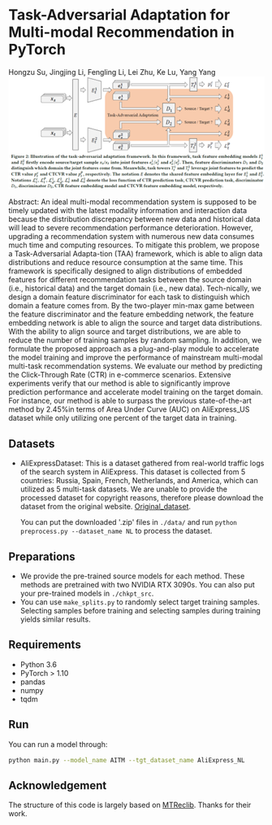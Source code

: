 # Task-Adversarial Adaptation for Multi-modal Recommendation in PyTorch

Hongzu Su, Jingjing Li, Fengling Li, Lei Zhu, Ke Lu, Yang Yang
![](./framework.png)



Abstract: An ideal multi-modal recommendation system is supposed to be timely updated with the latest modality information and interaction data because the distribution discrepancy between new data and historical data will lead to severe recommendation performance deterioration. However, upgrading a recommendation system with numerous new data consumes much time and computing resources. To mitigate this problem, we propose a Task-Adversarial Adapta-tion (TAA) framework, which is able to align data distributions and reduce resource consumption at the same time. This framework is specifically designed to align distributions of embedded features for different recommendation tasks between the source domain (i.e., historical data) and the target domain (i.e., new data). Tech-nically, we design a domain feature discriminator for each task to distinguish which domain a feature comes from. By the two-player min-max game between the feature discriminator and the feature embedding network, the feature embedding network is able to align the source and target data distributions. With the ability to align source and target distributions, we are able to reduce the number of training samples by random sampling. In addition, we formulate the proposed approach as a plug-and-play module to accelerate the model training and improve the performance of mainstream multi-modal multi-task recommendation systems. We evaluate our method by predicting the Click-Through Rate (CTR) in e-commerce scenarios. Extensive experiments verify that our method is able to significantly improve prediction performance and accelerate model training on the target domain. For instance, our method is able to surpass the previous state-of-the-art method by 2.45%in terms of Area Under Curve (AUC) on AliExpress_US dataset while only utilizing one percent of the target data in training.

## Datasets

* AliExpressDataset: This is a dataset gathered from real-world traffic logs of the search system in AliExpress. This dataset is collected from 5 countries: Russia, Spain, French, Netherlands, and America, which can utilized as 5 multi-task datasets. We are unable to provide the processed dataset for copyright reasons, therefore please download the dataset from the original website. [Original_dataset](https://tianchi.aliyun.com/dataset/dataDetail?dataId=74690). 

  You can put the downloaded '.zip' files in `./data/` and run `python preprocess.py --dataset_name NL` to process the dataset.

## Preparations

- We provide the pre-trained source models for each method. These methods are pretrained with two NVIDIA RTX 3090s. You can also put your pre-trained models in `./chkpt_src`.
- You can use `make_splits.py` to randomly select target training samples. Selecting samples before training and selecting samples during training yields similar results.


## Requirements

* Python 3.6
* PyTorch > 1.10
* pandas
* numpy
* tqdm

## Run

You can run a model through:

```bash
python main.py --model_name AITM --tgt_dataset_name AliExpress_NL
```

## Acknowledgement

The structure of this code is largely based on [MTReclib](https://github.com/easezyc/Multitask-Recommendation-Library). Thanks for their work.
